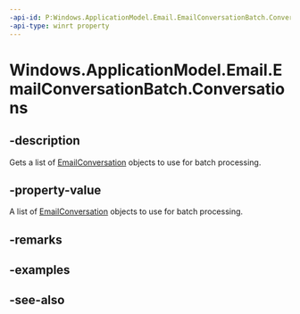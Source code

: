 ----api-id: P:Windows.ApplicationModel.Email.EmailConversationBatch.Conversations
-api-type: winrt property
---<!-- Property syntaxpublic Windows.Foundation.Collections.IVectorView<Windows.ApplicationModel.Email.EmailConversation> Conversations { get; }--># Windows.ApplicationModel.Email.EmailConversationBatch.Conversations## -descriptionGets a list of [EmailConversation](emailconversation.md) objects to use for batch processing.## -property-valueA list of [EmailConversation](emailconversation.md) objects to use for batch processing.## -remarks## -examples## -see-also